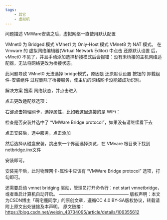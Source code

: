 ```yaml
---
tags:
    - 其它
    - 虚拟机
---
```


问题描述
VMWare安装之后，虚拟网络一直使用默认配置

VMnet0 为 Bridged 模式
VMnet1 为 Only-Host 模式
VMnet8 为 NAT 模式。
在 Vmware 的 虚拟网络编辑器(Virtual Network Editor) 中点击 还原默认设置 后，vMnet0 不见了，并且手动添加选择桥接模式后会报错：没有未桥接的主机网络适配器，无法将网络更改为桥接状态。

此问题导致 VMnet0 无法选择 bridge模式，原因是 还原默认设置 按钮的 卸载组件-安装组件 过程删除了桥接服务，使主机的网络网卡没能被成功识别。

解决方案
搜索 网络状态，并点击进入

点击更改适配器选项：

右键点击物理网卡，选择属性，比如我这里连接的是 WIFi：

检查是否安装并选中了 “VMWare Bridge protocol”，如果没有请继续看下去

点击安装后，选中服务，点击添加

然后选择从磁盘安装，跳出来一个界面选择浏览，在 VMvare 根目录下找到 netbridge.inx文件

安装即可。

安装完毕后，此时物理网卡-属性中应该有 “VMWare Bridge protocol” 选项，打勾即可。

还需要启动 vmnet bridging 驱动，管理员打开命令行：net start vmnetbridge，或者重启计算机自动开启。
————————————————
版权声明：本文为CSDN博主「萌宅鹿同学」的原创文章，遵循CC 4.0 BY-SA版权协议，转载请附上原文出处链接及本声明。
原文链接：https://blog.csdn.net/weixin_43734095/article/details/106355612